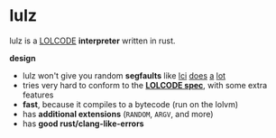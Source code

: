 # lulz

lulz is a [LOLCODE](http://www.lolcode.org/) **interpreter** written in rust.

**design**

- lulz won't give you random **segfaults** like [lci](https://github.com/justinmeza/lci/issues/55) 
  [does](https://github.com/justinmeza/lci/issues/54) 
  [a](https://github.com/justinmeza/lci/issues/47) 
  [lot](https://github.com/justinmeza/lci/issues/49)
- tries very hard to conform to the [**LOLCODE spec**](https://github.com/justinmeza/lolcode-spec), with some extra features
- **fast**, because it compiles to a bytecode (run on the lolvm)
- has **additional extensions** (`RANDOM`, `ARGV`, and more)
- has **good rust/clang-like-errors**
